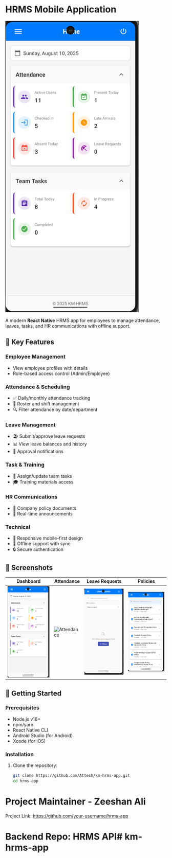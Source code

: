 # HRMS Mobile Application  

![HRMS App Screenshot](docs/home.png)  

A modern **React Native** HRMS app for employees to manage attendance, leaves, tasks, and HR communications with offline support.

## 🌟 Key Features  

### Employee Management
- View employee profiles with details
- Role-based access control (Admin/Employee)

### Attendance & Scheduling
- ✅ Daily/monthly attendance tracking
- 📅 Roster and shift management
- 🔍 Filter attendance by date/department

### Leave Management
- 🏖️ Submit/approve leave requests
- 📊 View leave balances and history
- 🔔 Approval notifications

### Task & Training
- 📝 Assign/update team tasks
- 🎓 Training materials access

### HR Communications
- 📜 Company policy documents
- 📢 Real-time announcements

### Technical
- 📱 Responsive mobile-first design
- 🔄 Offline support with sync
- 🔒 Secure authentication

## 📸 Screenshots

| Dashboard | Attendance | Leave Requests | Policies |
|-----------|------------|----------------|----------|
| ![Dashboard](docs/home.png) | ![Attendance](docs/attendance.png) | ![Leave](docs/leave_requests.png) | ![Policies](docs/policies.png) |

## 🚀 Getting Started

### Prerequisites
- Node.js v16+
- npm/yarn
- React Native CLI
- Android Studio (for Android)
- Xcode (for iOS)

### Installation
1. Clone the repository:
   ```bash
   git clone https://github.com/Attesh/km-hrms-app.git
   cd hrms-app


# Project Maintainer - Zeeshan Ali
Project Link: https://github.com/your-username/hrms-app

# Backend Repo: HRMS API#   k m - h r m s - a p p 
 
 